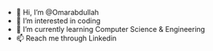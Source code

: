 - 👋 Hi, I’m @Omarabdullah
- 👀 I’m interested in coding
- 🌱 I’m currently learning Computer Science & Engineering
- 📫 Reach me through Linkedin

<!---
Omarabdullah9100/Omarabdullah9100 is a ✨ special ✨ repository because its `README.md` (this file) appears on your GitHub profile.
You can click the Preview link to take a look at your changes.
--->
